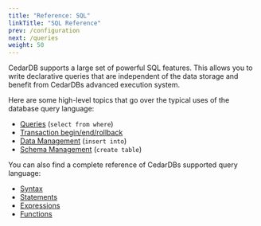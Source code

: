 ```yaml
---
title: "Reference: SQL"
linkTitle: "SQL Reference"
prev: /configuration
next: /queries
weight: 50
---
```


CedarDB supports a large set of powerful SQL features.
This allows you to write declarative queries that are independent of the data storage and benefit from CedarDBs
advanced execution system.

Here are some high-level topics that go over the typical uses of the database query language:

* [Queries](queries) (`select from where`)
* [Transaction begin/end/rollback](transaction)
* [Data Management](statements/insert) (`insert into`)
* [Schema Management](statements/createtable) (`create table`)

You can also find a complete reference of CedarDBs supported query language:
* [Syntax](./syntax)
* [Statements](./statements)
* [Expressions](./expressions)
* [Functions](./functions)
